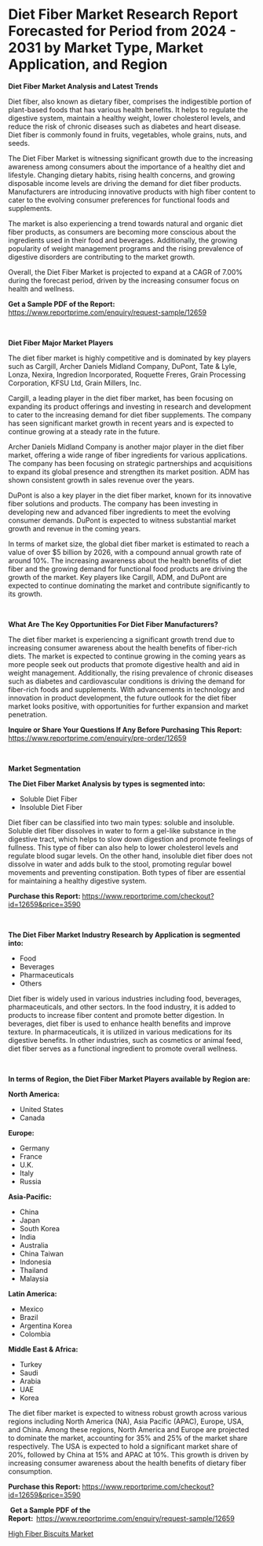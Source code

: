 <p><h1>Diet Fiber Market Research Report Forecasted for Period from 2024 -  2031 by Market Type, Market Application, and Region</h1></p><p><strong>Diet Fiber Market Analysis and Latest Trends</strong></p>
<p><p>Diet fiber, also known as dietary fiber, comprises the indigestible portion of plant-based foods that has various health benefits. It helps to regulate the digestive system, maintain a healthy weight, lower cholesterol levels, and reduce the risk of chronic diseases such as diabetes and heart disease. Diet fiber is commonly found in fruits, vegetables, whole grains, nuts, and seeds.</p><p>The Diet Fiber Market is witnessing significant growth due to the increasing awareness among consumers about the importance of a healthy diet and lifestyle. Changing dietary habits, rising health concerns, and growing disposable income levels are driving the demand for diet fiber products. Manufacturers are introducing innovative products with high fiber content to cater to the evolving consumer preferences for functional foods and supplements.</p><p>The market is also experiencing a trend towards natural and organic diet fiber products, as consumers are becoming more conscious about the ingredients used in their food and beverages. Additionally, the growing popularity of weight management programs and the rising prevalence of digestive disorders are contributing to the market growth.</p><p>Overall, the Diet Fiber Market is projected to expand at a CAGR of 7.00% during the forecast period, driven by the increasing consumer focus on health and wellness.</p></p>
<p><strong>Get a Sample PDF of the Report:&nbsp;</strong> <a href="https://www.reportprime.com/enquiry/request-sample/12659">https://www.reportprime.com/enquiry/request-sample/12659</a></p>
<p>&nbsp;</p>
<p><strong>Diet Fiber Major Market Players</strong></p>
<p><p>The diet fiber market is highly competitive and is dominated by key players such as Cargill, Archer Daniels Midland Company, DuPont, Tate & Lyle, Lonza, Nexira, Ingredion Incorporated, Roquette Freres, Grain Processing Corporation, KFSU Ltd, Grain Millers, Inc.</p><p>Cargill, a leading player in the diet fiber market, has been focusing on expanding its product offerings and investing in research and development to cater to the increasing demand for diet fiber supplements. The company has seen significant market growth in recent years and is expected to continue growing at a steady rate in the future.</p><p>Archer Daniels Midland Company is another major player in the diet fiber market, offering a wide range of fiber ingredients for various applications. The company has been focusing on strategic partnerships and acquisitions to expand its global presence and strengthen its market position. ADM has shown consistent growth in sales revenue over the years.</p><p>DuPont is also a key player in the diet fiber market, known for its innovative fiber solutions and products. The company has been investing in developing new and advanced fiber ingredients to meet the evolving consumer demands. DuPont is expected to witness substantial market growth and revenue in the coming years.</p><p>In terms of market size, the global diet fiber market is estimated to reach a value of over $5 billion by 2026, with a compound annual growth rate of around 10%. The increasing awareness about the health benefits of diet fiber and the growing demand for functional food products are driving the growth of the market. Key players like Cargill, ADM, and DuPont are expected to continue dominating the market and contribute significantly to its growth.</p></p>
<p>&nbsp;</p>
<p><strong>What Are The Key Opportunities For Diet Fiber Manufacturers?</strong></p>
<p><p>The diet fiber market is experiencing a significant growth trend due to increasing consumer awareness about the health benefits of fiber-rich diets. The market is expected to continue growing in the coming years as more people seek out products that promote digestive health and aid in weight management. Additionally, the rising prevalence of chronic diseases such as diabetes and cardiovascular conditions is driving the demand for fiber-rich foods and supplements. With advancements in technology and innovation in product development, the future outlook for the diet fiber market looks positive, with opportunities for further expansion and market penetration.</p></p>
<p><strong>Inquire or Share Your Questions If Any Before Purchasing This Report:</strong> <a href="https://www.reportprime.com/enquiry/pre-order/12659">https://www.reportprime.com/enquiry/pre-order/12659</a></p>
<p>&nbsp;</p>
<p><strong>Market Segmentation</strong></p>
<p><strong>The Diet Fiber Market Analysis by types is segmented into:</strong></p>
<p><ul><li>Soluble Diet Fiber</li><li>Insoluble Diet Fiber</li></ul></p>
<p><p>Diet fiber can be classified into two main types: soluble and insoluble. Soluble diet fiber dissolves in water to form a gel-like substance in the digestive tract, which helps to slow down digestion and promote feelings of fullness. This type of fiber can also help to lower cholesterol levels and regulate blood sugar levels. On the other hand, insoluble diet fiber does not dissolve in water and adds bulk to the stool, promoting regular bowel movements and preventing constipation. Both types of fiber are essential for maintaining a healthy digestive system.</p></p>
<p><strong>Purchase this Report:&nbsp;</strong><a href="https://www.reportprime.com/checkout?id=12659&price=3590">https://www.reportprime.com/checkout?id=12659&price=3590</a></p>
<p>&nbsp;</p>
<p><strong>The Diet Fiber Market Industry Research by Application is segmented into:</strong></p>
<p><ul><li>Food</li><li>Beverages</li><li>Pharmaceuticals</li><li>Others</li></ul></p>
<p><p>Diet fiber is widely used in various industries including food, beverages, pharmaceuticals, and other sectors. In the food industry, it is added to products to increase fiber content and promote better digestion. In beverages, diet fiber is used to enhance health benefits and improve texture. In pharmaceuticals, it is utilized in various medications for its digestive benefits. In other industries, such as cosmetics or animal feed, diet fiber serves as a functional ingredient to promote overall wellness.</p></p>
<p>&nbsp;</p>
<p><strong>In terms of Region, the Diet Fiber Market Players available by Region are:</strong></p>
<p>
    <p> <strong> North America: </strong>
        <ul>
            <li>United States</li>
            <li>Canada</li>
        </ul>
        </p> 
    <p> <strong> Europe: </strong>
        <ul>
            <li>Germany</li>
            <li>France</li>
            <li>U.K.</li>
            <li>Italy</li>
            <li>Russia</li>
        </ul>
        </p> 
    <p> <strong> Asia-Pacific: </strong>
        <ul>
            <li>China</li>
            <li>Japan</li>
            <li>South Korea</li>
            <li>India</li>
            <li>Australia</li>
            <li>China Taiwan</li>
            <li>Indonesia</li>
            <li>Thailand</li>
            <li>Malaysia</li>
        </ul>
        </p> 
    <p> <strong> Latin America: </strong>
        <ul>
            <li>Mexico</li>
            <li>Brazil</li>
            <li>Argentina Korea</li>
            <li>Colombia</li>
        </ul>
        </p> 
    <p> <strong> Middle East & Africa: </strong>
        <ul>
            <li>Turkey</li>
            <li>Saudi</li>
            <li>Arabia</li>
            <li>UAE</li>
            <li>Korea</li>
        </ul>
    </p>
    </p>
<p><p>The diet fiber market is expected to witness robust growth across various regions including North America (NA), Asia Pacific (APAC), Europe, USA, and China. Among these regions, North America and Europe are projected to dominate the market, accounting for 35% and 25% of the market share respectively. The USA is expected to hold a significant market share of 20%, followed by China at 15% and APAC at 10%. This growth is driven by increasing consumer awareness about the health benefits of dietary fiber consumption.</p></p>
<p><strong>Purchase this Report: </strong><a href="https://www.reportprime.com/checkout?id=12659&price=3590">https://www.reportprime.com/checkout?id=12659&price=3590</a></p>
<p>&nbsp;<strong>Get a Sample PDF of the Report:&nbsp;&nbsp;</strong><a href="https://www.reportprime.com/enquiry/request-sample/12659">https://www.reportprime.com/enquiry/request-sample/12659</a></p>
<p><strong></strong></p>
<p><p><a href="https://github.com/ashepherd82/Market-Research-Report-List-4/blob/main/high-fiber-biscuits-market.md">High Fiber Biscuits Market</a></p></p>
